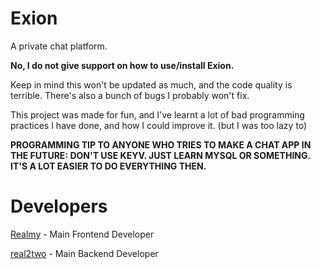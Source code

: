 # Exion

A private chat platform. 

**No, I do not give support on how to use/install Exion.**

Keep in mind this won't be updated as much, and the code quality is terrible. There's also a bunch of bugs I probably won't fix.

This project was made for fun, and I've learnt a lot of bad programming practices I have done, and how I could improve it. (but I was too lazy to)

__**PROGRAMMING TIP TO ANYONE WHO TRIES TO MAKE A CHAT APP IN THE FUTURE**: DON'T USE KEYV. JUST LEARN MYSQL OR SOMETHING. IT'S A LOT EASIER TO DO EVERYTHING THEN.__

# Developers

[Realmy](https://github.com/ItsRealmy) - Main Frontend Developer

[real2two](https://github.com/real2two) - Main Backend Developer
